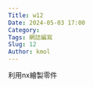 ```yaml
---
Title: w12
Date: 2024-05-03 17:00
Category:
Tags: 網誌編寫
Slug: 12
Author: kmol
---
```




<!-- PELICAN_END_SUMMARY -->

利用nx繪製零件
